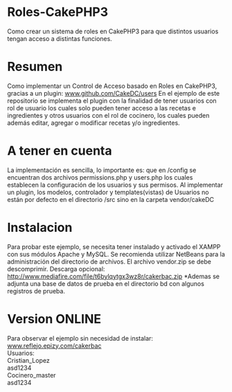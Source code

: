 # Roles-CakePHP3
Como crear un sistema de roles en CakePHP3 para que distintos usuarios tengan acceso a distintas funciones.

# Resumen
Como implementar un Control de Acceso basado en Roles en CakePHP3, gracias a un plugin: www.github.com/CakeDC/users En el ejemplo de este repositorio se implementa el plugin con la finalidad de tener usuarios con rol de usuario los cuales solo pueden tener acceso a las recetas e ingredientes y otros usuarios con el rol de cocinero, los cuales pueden además editar, agregar o modificar recetas y/o ingredientes.

# A tener en cuenta
La implementación es sencilla, lo importante es: que en /config se encuentran dos archivos permissions.php y users.php los cuales establecen la configuración de los usuarios y sus permisos. Al implementar un plugin, los modelos, controlador y templates(vistas) de Usuarios no están por defecto en el directorio /src sino en la carpeta vendor/cakeDC

# Instalacion
Para probar este ejemplo, se necesita tener instalado y activado el XAMPP con sus módulos Apache y MySQL. Se recomienda utilizar NetBeans para la administración del directorio de archivos. El archivo vendor.zip se debe descomprimir. Descarga opcional: http://www.mediafire.com/file/t6bylqytgx3wz8r/cakerbac.zip *Ademas se adjunta una base de datos de prueba en el directorio bd con algunos registros de prueba.

# Version ONLINE
Para observar el ejemplo sin necesidad de instalar: www.reflejo.epizy.com/cakerbac  
Usuarios:  
Cristian_Lopez  
asd1234  
Cocinero_master  
asd1234
